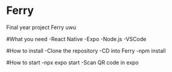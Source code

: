 # Ferry
Final year project Ferry uwu

#What you need
-React Native
-Expo
-Node.js
-VSCode

#How to install
-Clone the repository
-CD into Ferry
-npm install

#How to start
-npx expo start
-Scan QR code in expo


